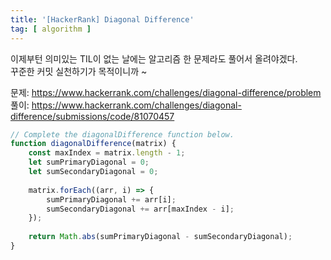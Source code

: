 ```yaml
---
title: '[HackerRank] Diagonal Difference'
tag: [ algorithm ]
---
```


이제부턴 의미있는 TIL이 없는 날에는 알고리즘 한 문제라도 풀어서 올려야겠다.  
꾸준한 커밋 실천하기가 목적이니까 ~

문제: https://www.hackerrank.com/challenges/diagonal-difference/problem   
풀이: https://www.hackerrank.com/challenges/diagonal-difference/submissions/code/81070457

```javascript
// Complete the diagonalDifference function below.
function diagonalDifference(matrix) {
    const maxIndex = matrix.length - 1;
    let sumPrimaryDiagonal = 0;
    let sumSecondaryDiagonal = 0;
    
    matrix.forEach((arr, i) => {
        sumPrimaryDiagonal += arr[i];
        sumSecondaryDiagonal += arr[maxIndex - i];
    });
    
    return Math.abs(sumPrimaryDiagonal - sumSecondaryDiagonal);
}
```
